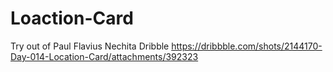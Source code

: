 # Loaction-Card
Try out of Paul Flavius Nechita Dribble https://dribbble.com/shots/2144170-Day-014-Location-Card/attachments/392323
